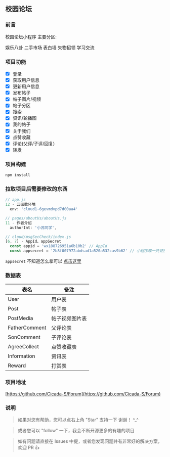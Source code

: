 ## 校园论坛

### 前言

校园论坛小程序 主要分区:

娱乐八卦 二手市场 表白墙 失物招领 学习交流

### 项目功能

- [x] 登录
- [x] 获取用户信息
- [x] 更新用户信息
- [x] 发布帖子
- [x] 帖子图片/视频
- [x] 帖子分区
- [x] 搜索
- [x] 资讯/轮播图
- [x] 我的帖子
- [x] 关于我们
- [x] 点赞收藏
- [x] 评论(父评/子评/回复)
- [x] 转发

### 项目构建

```sh
npm install

```

### 拉取项目后需要修改的东西

```js
// app.js
12 - 云函数环境
  env: 'cloud1-6gevmdvpd7d00aa4'

// pages/aboutUs/aboutUs.js
11 - 作者介绍
  authorInt: '小苏同学',

// cloud/msgSecCheck/index.js
[6, 7] - AppId、appSecret
  const appid = 'wx188726951a6b10b2' // AppId
  const appsecret = '2b8f007972abdsad1a520a532cas9b62' // 小程序唯一凭证密钥
```

`appsecret` 不知道怎么拿可以 [点击这里](https://jingyan.baidu.com/article/9f7e7ec0a038d32e2915540a.html)

### 数据表

| 表名          | 备注           |
| ------------- | -------------- |
| User          | 用户表         |
| Post          | 帖子表         |
| PostMedia     | 帖子视频图片表 |
| FatherComment | 父评论表       |
| SonComment    | 子评论表       |
| AgreeCollect  | 点赞收藏表     |
| Information   | 资讯表         |
| Reward        | 打赏表         |

### 项目地址

[https://github.com/Cicada-S/Forum](https://github.com/Cicada-S/Forum)

### 说明

> 如果对您有帮助，您可以点右上角 "Star" 支持一下 谢谢！ ^_^

> 或者您可以 "follow" 一下，我会不断开源更多的有趣的项目

> 如有问题请直接在 Issues 中提，或者您发现问题并有非常好的解决方案，欢迎 PR 👍
